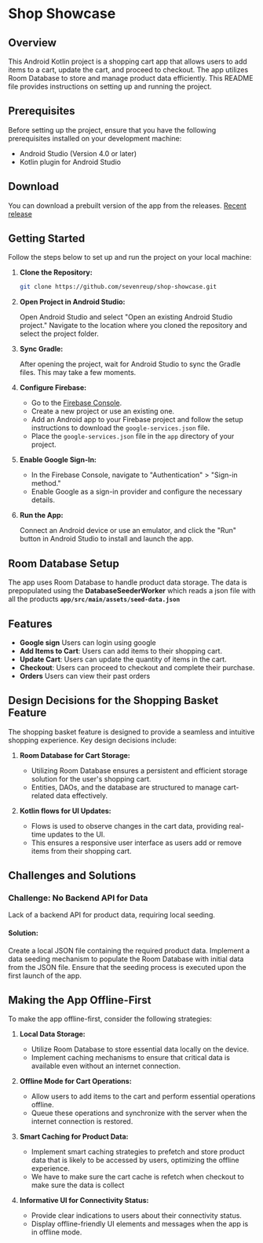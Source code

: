 # Shop Showcase

## Overview

This Android Kotlin project is a shopping cart app that allows users to add items to a cart, update the cart, and proceed to checkout. The app utilizes Room Database to store and manage product data efficiently. This README file provides instructions on setting up and running the project.

## Prerequisites

Before setting up the project, ensure that you have the following prerequisites installed on your development machine:

- Android Studio (Version 4.0 or later)
- Kotlin plugin for Android Studio

## Download

You can download a prebuilt version of the app from the releases.
[Recent release](https://github.com/sevenreup/shop-showcase/releases/tag/1.0)

## Getting Started

Follow the steps below to set up and run the project on your local machine:

1. **Clone the Repository:**

   ```bash
   git clone https://github.com/sevenreup/shop-showcase.git
   ```

2. **Open Project in Android Studio:**

   Open Android Studio and select "Open an existing Android Studio project." Navigate to the location where you cloned the repository and select the project folder.

3. **Sync Gradle:**

   After opening the project, wait for Android Studio to sync the Gradle files. This may take a few moments.

4. **Configure Firebase:**

   - Go to the [Firebase Console](https://console.firebase.google.com/).
   - Create a new project or use an existing one.
   - Add an Android app to your Firebase project and follow the setup instructions to download the `google-services.json` file.
   - Place the `google-services.json` file in the `app` directory of your project.

5. **Enable Google Sign-In:**

   - In the Firebase Console, navigate to "Authentication" > "Sign-in method."
   - Enable Google as a sign-in provider and configure the necessary details.

6. **Run the App:**

   Connect an Android device or use an emulator, and click the "Run" button in Android Studio to install and launch the app.

## Room Database Setup

The app uses Room Database to handle product data storage. The data is prepopulated using the **DatabaseSeederWorker** which reads a json file with all the products **`app/src/main/assets/seed-data.json`**

## Features

- **Google sign** Users can login using google
- **Add Items to Cart**: Users can add items to their shopping cart.
- **Update Cart**: Users can update the quantity of items in the cart.
- **Checkout**: Users can proceed to checkout and complete their purchase.
- **Orders** Users can view their past orders


## Design Decisions for the Shopping Basket Feature

The shopping basket feature is designed to provide a seamless and intuitive shopping experience. Key design decisions include:

1. **Room Database for Cart Storage:**
   - Utilizing Room Database ensures a persistent and efficient storage solution for the user's shopping cart.
   - Entities, DAOs, and the database are structured to manage cart-related data effectively.

2. **Kotlin flows for UI Updates:**
   - Flows is used to observe changes in the cart data, providing real-time updates to the UI.
   - This ensures a responsive user interface as users add or remove items from their shopping cart.

## Challenges and Solutions
### Challenge: No Backend API for Data
Lack of a backend API for product data, requiring local seeding.
#### Solution:
Create a local JSON file containing the required product data.
Implement a data seeding mechanism to populate the Room Database with initial data from the JSON file.
Ensure that the seeding process is executed upon the first launch of the app.

## Making the App Offline-First

To make the app offline-first, consider the following strategies:

1. **Local Data Storage:**
   - Utilize Room Database to store essential data locally on the device.
   - Implement caching mechanisms to ensure that critical data is available even without an internet connection.

2. **Offline Mode for Cart Operations:**
   - Allow users to add items to the cart and perform essential operations offline.
   - Queue these operations and synchronize with the server when the internet connection is restored.

3. **Smart Caching for Product Data:**
   - Implement smart caching strategies to prefetch and store product data that is likely to be accessed by users, optimizing the offline experience.
   - We have to make sure the cart cache is refetch when checkout to make sure the data is collect

4. **Informative UI for Connectivity Status:**
   - Provide clear indications to users about their connectivity status.
   - Display offline-friendly UI elements and messages when the app is in offline mode.
